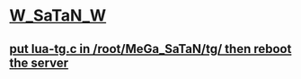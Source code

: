 # [W_SaTaN_W](https://telegram.me/W_SaTaN_W) 

## [put lua-tg.c in /root/MeGa_SaTaN/tg/ then reboot the server](https://github.com/DeterGent-Legion/MeGa_SaTaN/blob/master/lua-tg.c)

